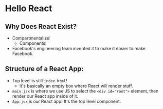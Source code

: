 # Hello React

## Why Does React Exist?

* Compartmentalize!
    * Components!
* Facebook's engineering team invented it to make it easier to make Facebook.


## Structure of a React App:

* Top level is still `index.html`!
    * It's basically an empty box where React will render stuff.
* `main.jsx` is where we use JS to select the `<div id="root">` element, then render our React app inside of it.
* `App.jsx` is our React app! It's the top level component.